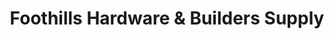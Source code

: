 ---
title: "Foothills Hardware & Builders Supply"
url: /pilot-mountain/foothills-hardware-and-builders-supply/
shop: hardware
---